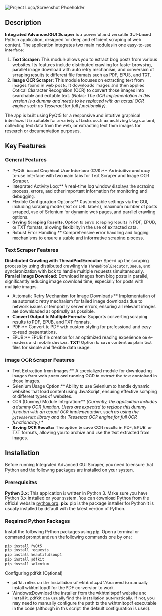 ![Project Logo/Screenshot Placeholder](link-to-your-project-logo-or-screenshot-here)

## Description

**Integrated Advanced GUI Scraper** is a powerful and versatile GUI-based Python application, designed for deep and efficient scraping of web content. The application integrates two main modules in one easy-to-use interface:

1. **Text Scraper:** This module allows you to extract blog posts from various websites. Its features include distributed crawling for faster browsing, parallel image download with auto retry mechanism, and conversion of scraping results to different file formats such as PDF, EPUB, and TXT.
2. **Image OCR Scraper:** This module focuses on extracting text from images found in web posts. It downloads images and then applies Optical Character Recognition (OCR) to convert those images into searchable and editable text. *(Notes: The OCR implementation in this version is a dummy and needs to be replaced with an actual OCR engine such as Tesseract for full functionality).*

The app is built using PyQt5 for a responsive and intuitive graphical interface. It is suitable for a variety of tasks such as archiving blog content, collecting text data from the web, or extracting text from images for research or documentation purposes.

## Key Features

### General Features

* PyQt5-based Graphical User Interface (GUI):** An intuitive and easy-to-use interface with two main tabs for Text Scraper and Image OCR Scraper.
* Integrated Activity Log:** A real-time log window displays the scraping process, errors, and other important information for monitoring and debugging.
* Flexible Configuration Options:** Customizable settings via the GUI, including scraping mode (text or URL labels), maximum number of posts scraped, use of Selenium for dynamic web pages, and parallel crawling options.
* **Saving Scraping Results:** Option to save scraping results in PDF, EPUB, or TXT formats, allowing flexibility in the use of extracted data.
* Robust Error Handling:** Comprehensive error handling and logging mechanisms to ensure a stable and informative scraping process.

### Text Scraper Features
**Distributed Crawling with ThreadPoolExecutor:** Speed up the scraping process by using distributed crawling via `ThreadPoolExecutor`, `Queue`, and synchronization with lock to handle multiple requests simultaneously.
**Parallel Image Download:** Download images from blog posts in parallel, significantly reducing image download time, especially for posts with multiple images.
* Automatic Retry Mechanism for Image Downloads:** Implementation of an automatic retry mechanism for failed image downloads due to network issues or temporary server errors, ensuring all relevant images are downloaded as optimally as possible.
* **Convert Output to Multiple Formats:** Supports converting scraping results to PDF, EPUB, and TXT formats.
* PDF:** Convert to PDF with custom styling for professional and easy-to-read presentations.
* EPUB:** EPUB file creation for an optimized reading experience on e-readers and mobile devices.
**TXT:** Option to save content as plain text files for simple and flexible data usage.

### Image OCR Scraper Features
* Text Extraction from Images:** A specialized module for downloading images from web posts and running OCR to extract the text contained in those images.
* Selenium Usage Option:** Ability to use Selenium to handle dynamic websites that load content using JavaScript, ensuring effective scraping of different types of websites.
* OCR (Dummy) Module Integration:** *(Currently, the application includes a dummy OCR function. Users are expected to replace this dummy function with an actual OCR implementation, such as using the `pytesseract` library and the Tesseract OCR engine for full OCR functionality.)* *
* **Saving OCR Results:** The option to save OCR results in PDF, EPUB, or TXT formats, allowing you to archive and use the text extracted from images.

## Installation

Before running Integrated Advanced GUI Scraper, you need to ensure that Python and the following packages are installed on your system.

### Prerequisites

**Python 3.x:** This application is written in Python 3. Make sure you have Python 3.x installed on your system. You can download Python from the official website [python.org](https://www.python.org/).
**pip:** pip is the package installer for Python.It is usually installed by default with the latest version of Python.

### Required Python Packages
Install the following Python packages using `pip`. Open a terminal or command prompt and run the following commands one by one:

```bash
pip install PyQt5
pip install requests
pip install beautifulsoup4
pip install pdfkit
pip install selenium
```

Configuring pdfkit (Optional)
* pdfkit relies on the installation of wkhtmltopdf.You need to manually install wkhtmltopdf for the PDF conversion to work.
* Windows:Download the installer from the wkhtmltopdf website and install it. pdfkit can usually find the installation automatically. If not, you may need to manually configure the path to the wkhtmltopdf executable in the code (although in this script, the default configuration is used).
